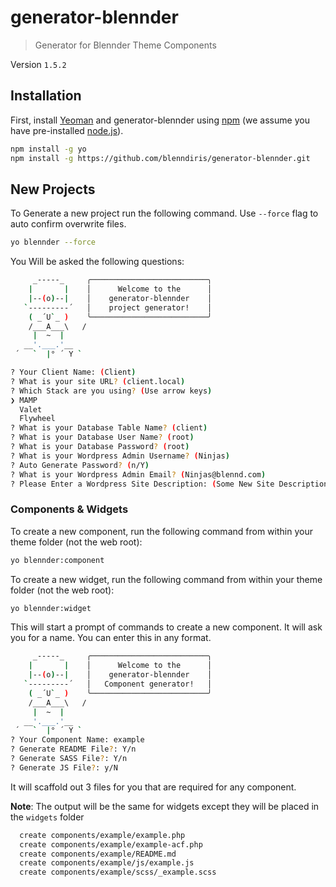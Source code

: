 # generator-blennder

> Generator for Blennder Theme Components

Version `1.5.2`

## Installation

First, install [Yeoman](http://yeoman.io) and generator-blennder using [npm](https://www.npmjs.com/) (we assume you have pre-installed [node.js](https://nodejs.org/)).

```bash
npm install -g yo
npm install -g https://github.com/blenndiris/generator-blennder.git
```

## New Projects

To Generate a new project run the following command. Use `--force` flag to auto confirm overwrite files.

```bash
yo blennder --force
```



You Will be asked the following questions:
```bash
     _-----_     ╭──────────────────────────╮
    |       |    │      Welcome to the      │
    |--(o)--|    │    generator-blennder    │
   `---------´   │    project generator!    │
    ( _´U`_ )    ╰──────────────────────────╯
    /___A___\   /
     |  ~  |
   __'.___.'__
 ´   `  |° ´ Y `

? Your Client Name: (Client)
? What is your site URL? (client.local)
? Which Stack are you using? (Use arrow keys)
❯ MAMP
  Valet
  Flywheel
? What is your Database Table Name? (client)
? What is your Database User Name? (root)
? What is your Database Password? (root)
? What is your Wordpress Admin Username? (Ninjas)
? Auto Generate Password? (n/Y)
? What is your Wordpress Admin Email? (Ninjas@blennd.com)
? Please Enter a Wordpress Site Description: (Some New Site Description)
```

### Components & Widgets

To create a new component, run the following command from within your theme folder (not the web root):

```bash
yo blennder:component
```

To create a new widget, run the following command from within your theme folder (not the web root):

```bash
yo blennder:widget
```

This will start a prompt of commands to create a new component. It will ask you for a name. You can enter this in any format.

```bash
     _-----_     ╭──────────────────────────╮
    |       |    │      Welcome to the      │
    |--(o)--|    │    generator-blennder    │
   `---------´   │   Component generator!   │
    ( _´U`_ )    ╰──────────────────────────╯
    /___A___\   /
     |  ~  |
   __'.___.'__
 ´   `  |° ´ Y `
? Your Component Name: example
? Generate README File?: Y/n
? Generate SASS File?: Y/n
? Generate JS File?: y/N
```

It will scaffold out 3 files for you that are required for any component.

**Note**: The output will be the same for widgets except they will be placed in the `widgets` folder

```bash
  create components/example/example.php
  create components/example/example-acf.php
  create components/example/README.md
  create components/example/js/example.js
  create components/example/scss/_example.scss
```
